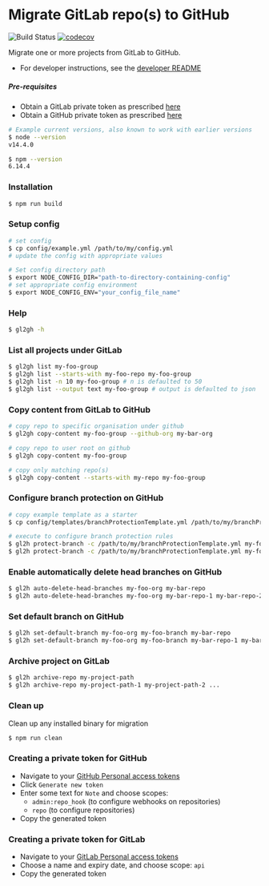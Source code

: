 # Migrate GitLab repo(s) to GitHub

![Build Status](https://github.com/aditya-mittal/gl2gh/workflows/build/badge.svg)
[![codecov](https://codecov.io/gh/aditya-mittal/gl2gh/branch/master/graph/badge.svg)](https://codecov.io/gh/aditya-mittal/gl2gh)

Migrate one or more projects from GitLab to GitHub. 
- For developer instructions, see the [developer README](DEVELOP.md)

##### Pre-requisites

- Obtain a GitLab private token as prescribed [here](./README.md#creating-a-private-token-for-gitlab)
- Obtain a GitHub private token as prescribed [here](./README.md#creating-a-private-token-for-github)

```bash
# Example current versions, also known to work with earlier versions
$ node --version
v14.4.0

$ npm --version
6.14.4
```

### Installation

```bash
$ npm run build
```

### Setup config

```bash
# set config
$ cp config/example.yml /path/to/my/config.yml
# update the config with appropriate values

# Set config directory path
$ export NODE_CONFIG_DIR="path-to-directory-containing-config"
# set appropriate config environment
$ export NODE_CONFIG_ENV="your_config_file_name"
```

### Help

```bash
$ gl2gh -h
```

### List all projects under GitLab

```bash
$ gl2gh list my-foo-group
$ gl2gh list --starts-with my-foo-repo my-foo-group
$ gl2gh list -n 10 my-foo-group # n is defaulted to 50
$ gl2gh list --output text my-foo-group # output is defaulted to json
```

### Copy content from GitLab to GitHub

```bash
# copy repo to specific organisation under github
$ gl2gh copy-content my-foo-group --github-org my-bar-org

# copy repo to user root on github
$ gl2gh copy-content my-foo-group

# copy only matching repo(s)
$ gl2gh copy-content --starts-with my-repo my-foo-group
```

### Configure branch protection on GitHub

```bash
# copy example template as a starter
$ cp config/templates/branchProtectionTemplate.yml /path/to/my/branchProtectionTemplate.yml

# execute to configure branch protection rules
$ gl2h protect-branch -c /path/to/my/branchProtectionTemplate.yml my-foo-org my-foo-branch my-bar-repo 
$ gl2h protect-branch -c /path/to/my/branchProtectionTemplate.yml my-foo-org my-foo-branch my-bar-repo-1 my-bar-repo-2 ... 
```

### Enable automatically delete head branches on GitHub  

```bash
$ gl2h auto-delete-head-branches my-foo-org my-bar-repo
$ gl2h auto-delete-head-branches my-foo-org my-bar-repo-1 my-bar-repo-2 ...
```

### Set default branch on GitHub

```bash
$ gl2h set-default-branch my-foo-org my-foo-branch my-bar-repo
$ gl2h set-default-branch my-foo-org my-foo-branch my-bar-repo-1 my-bar-repo-2
```

### Archive project on GitLab

```bash
$ gl2h archive-repo my-project-path
$ gl2h archive-repo my-project-path-1 my-project-path-2 ...  
```

### Clean up

Clean up any installed binary for migration

```bash
$ npm run clean
```

### Creating a private token for GitHub
- Navigate to your [GitHub Personal access tokens](https://github.com/settings/tokens)
- Click `Generate new token`
- Enter some text for `Note` and choose scopes: 
  - `admin:repo_hook` (to configure webhooks on repositories)
  - `repo` (to configure repositories)
- Copy the generated token

### Creating a private token for GitLab
- Navigate to your [GitLab Personal access tokens](https://gitlab.com/profile/personal_access_tokens)
- Choose a name and expiry date, and choose scope: `api`
- Copy the generated token